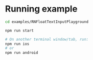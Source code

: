 # Running example
```bash
cd examples/RNFloatTextInputPlayground

npm run start

# On another terminal window/tab, run:
npm run ios
# or
npm run android
```
